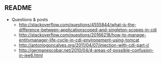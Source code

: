 README
------

* Questions & posts
	* http://stackoverflow.com/questions/4555844/what-is-the-difference-between-applicationscoped-and-singleton-scopes-in-cdi
	* http://stackoverflow.com/questions/20166218/how-to-manage-entitymanager-life-cycle-in-cdi-environement-using-tomcat
	* http://antoniogoncalves.org/2011/04/07/injection-with-cdi-part-i/
	* http://germanescobar.net/2010/04/4-areas-of-possible-confusion-in-jee6.html
